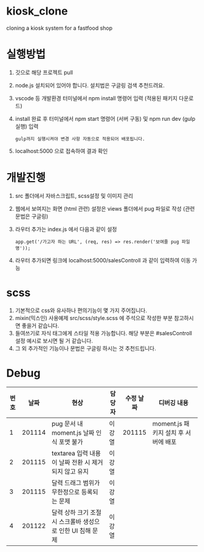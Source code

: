 # kiosk_clone

cloning a kiosk system for a fastfood shop

# 실행방법

1.  깃으로 해당 프로젝트 pull
2.  node.js 설치되어 있어야 합니다. 설치법은 구글링 검색 추천드려요.
3.  vscode 등 개발환경 터미널에서 npm install 명령어 입력 (적용된 패키지 다운로드)
4.  install 완료 후 터미널에서 npm start 명령어 (서버 구동) 및 npm run dev (gulp 실행) 입력

        gulp까지 실행시켜야 변경 사항 자동으로 적용되어 배포됩니다.

5.  localhost:5000 으로 접속하여 결과 확인

# 개발진행

1.  src 폴더에서 자바스크립트, scss설정 및 이미지 관리
2.  웹에서 보여지는 화면 (html 관련) 설정은 views 폴더에서 pug 파일로 작성 (관련 문법은 구글링)
3.  라우터 추가는 index.js 에서 다음과 같이 설정

        app.get('/가고자 하는 URL', (req, res) => res.render('보여줄 pug 파일명'));

4.  라우터 추가되면 링크에 localhost:5000/salesControll 과 같이 입력하여 이동 가능

# scss

1.  기본적으로 css와 유사하나 편의기능이 몇 가지 주어집니다.
2.  mixin(믹스인) 사용예제 src/scss/style.scss 에 주석으로 작성한 부분 참고하시면 좋을거 같습니다.
3.  들여쓰기로 자식 태그에게 스타일 적용 가능합니다. 해당 부분은 #salesControll 설정 예시로 보시면 될 거 같습니다.
4.  그 외 추가적인 기능이나 문법은 구글링 하시는 것 추천드립니다.

# Debug

| 번호 | 날짜   | 현상                                                       | 담당자 | 수정 날짜 | 디버깅 내용                          |
| ---- | ------ | ---------------------------------------------------------- | ------ | --------- | ------------------------------------ |
| 1    | 201114 | pug 문서 내 moment.js 날짜 인식 포맷 불가                  | 이강열 | 201115    | moment.js 패키지 설치 후 서버에 배포 |
| 2    | 201115 | textarea 입력 내용이 날짜 전환 시 제거되지 않고 유지       | 이강열 |           |
| 3    | 201115 | 달력 드래그 범위가 무한정으로 등록되는 문제                | 이강열 |           |
| 4    | 201122 | 달력 상하 크기 조절 시 스크롤바 생성으로 인한 UI 침해 문제 | 이강열 |           |
